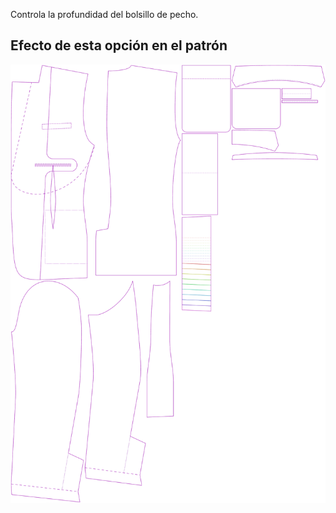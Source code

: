 
Controla la profundidad del bolsillo de pecho.


## Efecto de esta opción en el patrón
![Esta imagen muestra el efecto de esta opción superponiendo varias variantes que tienen un valor diferente para esta opción](jaeger_chestpocketdepth_sample.svg "Efecto de esta opción en el patrón")